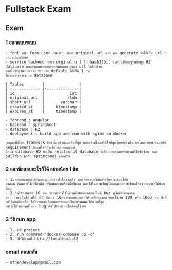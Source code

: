 # Fullstack Exam
## Exam
### 1 ออกแบบระบบ
    - font หน้า form user สามารถ กรอก original url และ กด generate จะได้เป็น url ที่ย่อมาแล้วกลับมา
    - service backend จะนำ orginal url ไป hash32bit และบันทึกลงฐานข้อมูล H2 database และยังสามารถกำหนดวันหมดอายุของ url ได้อีกด้วย 
    หากไม่ระบุวันหมดอายุ ระบบจะ default ให้เป็น 1 วัน
    โครงสร้างตารางบน database

    | Tables        |               |
    | ------------- |:-------------:|
    | id            |           int |
    | original_url  |          clob |
    | short_url     |       varchar |
    | created_at    |     timestamp |
    | expires_at    |     timestamp |

    - fontend : angular
    - backend : springboot 
    - database : H2
    - deployment : build app and run with nginx on docker 
    
    เหตุผลที่เลือก framwork เหล่านี้เพราะผมถนัดที่สุด และสร้างขึ้นมาได้ไวที่สุดโดยคำนึงถึงเวลาในการตอบสนองต่อ Requirement ถึงแม้โจทย์จะไม่ได้กำหนดเวลา 
    อีกทั้ง database H2 ยังเป็น relational database ที่เล็ก และเหมาะกับงานที่ไม่ซับซ้อน และ buildin มากับ springboot เลยครับ 


### 2 ออกข้อสอบอะไรก็ได้ อย่างน้อย 1 ข้อ
    - 1.จะออกแบบการพัฒนาระบบอย่างไรให้รวดเร็ว และลดความผิดพลาดในการเขียนโค้ด
    คำตอบ เน้นการใช้เครื่องมือ หรือพัฒนาเครื่องมือขึ้นมา และใช้ในการเขียนโค้ดและลดการเขียนโค้ดจากมนุษย์ให้น้อยที่สุด
    - 2.ถ้ามีนักพัฒนา 10 คน จะทำอย่างไรให้งานที่พัฒนาออกมาไม่มี bug หรือข้อผิดพลาด
    ตอบ แทบเป็นไปไม่ได้ ที่นักพัฒนา 10คนจะทดสอบแอพให้ระเอียดมากกว่าคนใช้งาน 100 หรือ 1000 คน สิ่งที่ทำได้มากที่สุดคือ ใส่ใจรายละเอียดและรอบคอบในการพัฒนาให้มากที่สุด 
    เพราะโปรแกรมที่ไม่มีมี bug คือโปรแกรมที่ไม่มีคนใช้งาน

### 3 วิธี run app
    - 1. cd project
    - 2. run command 'docker-compose up -d'
    - 3. เข้าใช้งานที่ http://localhost:82

### email ตอบกลับ
    - uthendevelop@gmail.com
